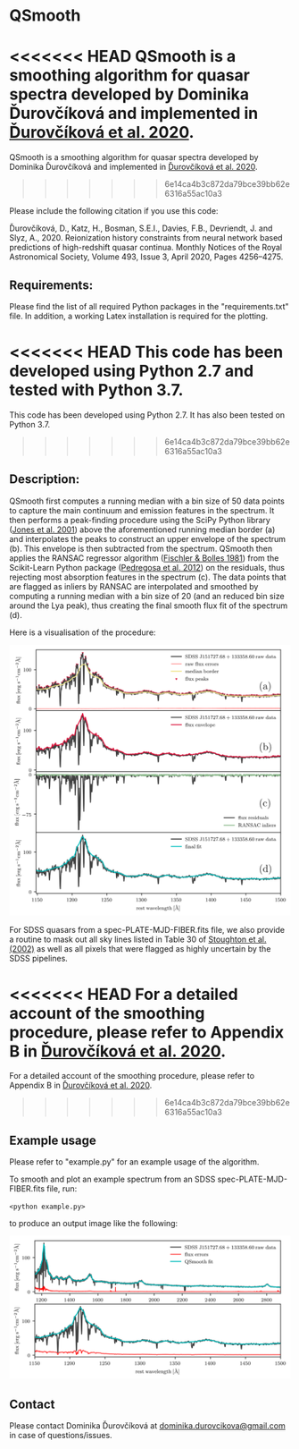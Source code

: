 # QSmooth

<<<<<<< HEAD
QSmooth is a smoothing algorithm for quasar spectra developed by Dominika Ďurovčíková and implemented in [Ďurovčíková et al. 2020](https://arxiv.org/abs/1912.01050).
=======
QSmooth is a smoothing algorithm for quasar spectra developed by Dominika Ďurovčíková and implemented in [Ďurovčíková et al. 2020](https://academic.oup.com/mnras/article-abstract/493/3/4256/5741730?redirectedFrom=fulltext).
>>>>>>> 6e14ca4b3c872da79bce39bb62e6316a55ac10a3

Please include the following citation if you use this code:

Ďurovčíková, D., Katz, H., Bosman, S.E.I., Davies, F.B., Devriendt, J. and Slyz, A., 2020. Reionization history constraints from neural network based predictions of high-redshift quasar continua. Monthly Notices of the Royal Astronomical Society, Volume 493, Issue 3, April 2020, Pages 4256–4275.

## Requirements:

Please find the list of all required Python packages in the "requirements.txt" file. In addition, a working Latex installation is required for the plotting.

<<<<<<< HEAD
This code has been developed using Python 2.7 and tested with Python 3.7.
=======
This code has been developed using Python 2.7. It has also been tested on Python 3.7.
>>>>>>> 6e14ca4b3c872da79bce39bb62e6316a55ac10a3

## Description:

QSmooth first computes a running median with a bin size of 50 data points to capture the main continuum and emission features in the spectrum. It then performs a peak-finding procedure using the SciPy Python library ([Jones et al. 2001](https://www.scipy.org/)) above the aforementioned running median border (a) and interpolates the peaks to construct an upper envelope of the spectrum (b). This envelope is then subtracted from the spectrum. QSmooth then applies the RANSAC regressor algorithm ([Fischler & Bolles 1981](https://dl.acm.org/doi/pdf/10.1145/358669.358692)) from the Scikit-Learn Python package ([Pedregosa et al. 2012](https://arxiv.org/pdf/1201.0490.pdf)) on the residuals, thus rejecting most absorption features in the spectrum (c). The data points that are flagged as inliers by RANSAC are interpolated and smoothed by computing a running median with a bin size of 20 (and an reduced bin size around the Lya peak), thus creating the final smooth flux fit of the spectrum (d).

Here is a visualisation of the procedure:

![Smoothing procedure](/example_plots/smoothing_closeup.png)

For SDSS quasars from a spec-PLATE-MJD-FIBER.fits file, we also provide a routine to mask out all sky lines listed in Table 30 of [Stoughton et al. (2002)](https://iopscience.iop.org/article/10.1086/324741/pdf) as well as all pixels that were flagged as highly uncertain by the SDSS pipelines.

<<<<<<< HEAD
For a detailed account of the smoothing procedure, please refer to Appendix B in [Ďurovčíková et al. 2020](https://arxiv.org/abs/1912.01050).
=======
For a detailed account of the smoothing procedure, please refer to Appendix B in [Ďurovčíková et al. 2020](https://academic.oup.com/mnras/article-abstract/493/3/4256/5741730?redirectedFrom=fulltext).
>>>>>>> 6e14ca4b3c872da79bce39bb62e6316a55ac10a3

## Example usage

Please refer to "example.py" for an example usage of the algorithm.

To smooth and plot an example spectrum from an SDSS spec-PLATE-MJD-FIBER.fits file, run:

`<python example.py>`

to produce an output image like the following:

![Example output spectrum](/example_plots/SDSSJ151727.68+133358.60_example.png)

## Contact

Please contact Dominika Ďurovčíková at dominika.durovcikova@gmail.com in case of questions/issues.
